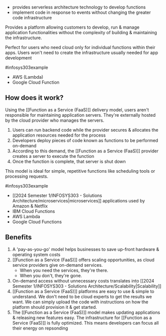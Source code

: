 - provides serverless architecture technology to develop functions
- implement code in response to events without changing the greater code infrastructure

Provides a platform allowing customers to develop, run & manage application functionalities without the complexity of building & maintaining the infrastructure.

Perfect for users who need cloud only for individual functions within their apps. Users won't need to create the infrastructure usually needed for app development

#infosys303example 
- AWS (Lambda)
- Google Cloud Function

## How does it work?
Using the [[Function as a Service (FaaS)]] delivery model, users aren't responsible for maintaining application servers. They're externally hosted by the cloud provider who manages the servers.

1. Users can run backend code while the provider secures & allocates the application resources needed for the process
2. Developers deploy pieces of code known as functions to be performed on-demand
3. According to this demand, the [[Function as a Service (FaaS)]] provider creates a server to execute the function
4. Once the function is complete, that server is shut down

This model is ideal for simple, repetitive functions like scheduling tools or processing requests.

#infosys303example 
- [[2024 Semester 1/INFOSYS303 - Solutions Architecture/microservices|microservices]] applications used by Amazon & Netflix
- IBM Cloud Functions
- AWS Lambda
- Google Cloud Functions

## Benefits
1. A 'pay-as-you-go' model helps businesses to save up-front hardware & operating system costs
2. [[Function as a Service (FaaS)]] offers scaling opportunities, as cloud service providers give on-demand services. 
	- When you need the services, they're there. 
	- When you don't, they're gone.
3. On-demand access without unnecessary costs translates into [[2024 Semester 1/INFOSYS303 - Solutions Architecture/Scalability|Scalability]]
4. [[Function as a Service (FaaS)]] platforms are easy to use & simple to understand. We don't need to be cloud experts to get the results we want. We can simply upload the code with instructions on how the platform should provision it & get started.
5. The [[Function as a Service (FaaS)]] model makes updating applications & releasing new features easy. The infrastructure for [[Function as a Service (FaaS)]] is fully optimized. This means developers can focus all their energy on repsonding 
